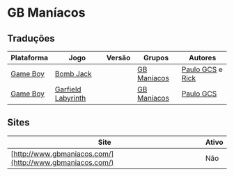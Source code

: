 # GB Maníacos

## Traduções

| Plataforma | Jogo | Versão | Grupos | Autores |
| ----------- | ----------- | ----------- | ----------- | ----------- |
| [Game Boy](../../traducoes/game-boy/) | [Bomb Jack](../../traducoes/game-boy/bomb-jack_paulo-gcs-rick/) |  | [GB Maníacos](../../grupos/gb-maniacos/) | [Paulo GCS](../../autores/paulo-gcs/) e [Rick](../../autores/rick/) |
| [Game Boy](../../traducoes/game-boy/) | [Garfield Labyrinth](../../traducoes/game-boy/garfield-labyrinth_paulo-gcs/) |  | [GB Maníacos](../../grupos/gb-maniacos/) | [Paulo GCS](../../autores/paulo-gcs/) |

## Sites

| Site | Ativo |
| ----------- | ----------- |
| [http://www.gbmaniacos.com/](http://www.gbmaniacos.com/) | Não |